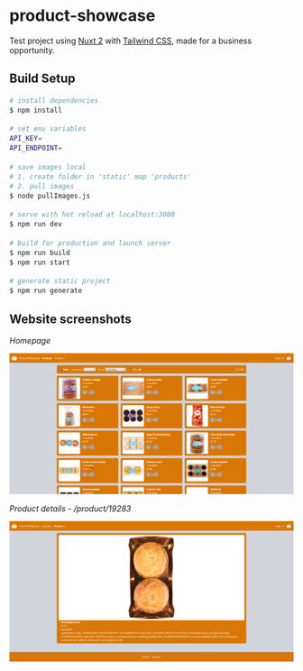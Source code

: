 # product-showcase

Test project using [Nuxt 2](https://nuxtjs.org/) with [Tailwind CSS](https://tailwindcss.com/), made for a business opportunity.

## Build Setup

```bash
# install dependencies
$ npm install

# set env variables
API_KEY=
API_ENDPOINT=

# save images local
# 1. create folder in 'static' map 'products'
# 2. pull images
$ node pullImages.js

# serve with hot reload at localhost:3000
$ npm run dev

# build for production and launch server
$ npm run build
$ npm run start

# generate static project
$ npm run generate
```

## Website screenshots

*Homepage*

![image](docs/products-overview.png)

*Product details - /product/19283*

![image](docs/product.png)